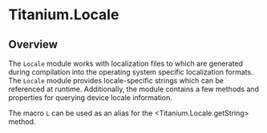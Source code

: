# Titanium.Locale

<TypeHeader/>

## Overview

The `Locale` module works with localization files to which are generated during compilation 
into the operating system specific localization formats. The `Locale` module provides 
locale-specific strings which can be referenced at runtime.  Additionally, the module 
contains a few methods and properties for querying device locale information.

The macro `L` can be used as an alias for the <Titanium.Locale.getString> method.

<ApiDocs/>
